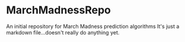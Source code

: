 # MarchMadnessRepo
An initial repository for March Madness prediction algorithms
It's just a markdown file...doesn't really do anything yet.
